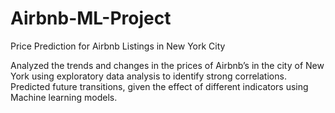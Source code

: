 # Airbnb-ML-Project
Price Prediction for Airbnb Listings in New York City

Analyzed the trends and changes in the prices of Airbnb’s in the city of New York using exploratory data analysis to identify strong correlations. Predicted future transitions, given the effect of different indicators using Machine learning models.
